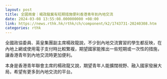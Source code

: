 ```yaml
---
layout: post
title: 全國兩會｜楊政龍冀有短期措施便利香港青年到內地交流
date: 2024-03-08 13:55:08.000000000 +08:00
link: https://news.rthk.hk/rthk/ch/component/k2/1743731-20240308.htm
categories: rthk
---
```


全國政協委員、英皇集團副主席楊政龍說，不少到內地交流實習的學生都反映，在內地上網或使用電子支付時比較繁複，期望國家能推出一些短期或一次性的措施，讓香港青年到內地交流時更加便利。

本身是香港青年聯會主席的楊政龍又說，期望青年人能擴闊視野、融入國家發展大局，希望有更多到內地交流的平台。
